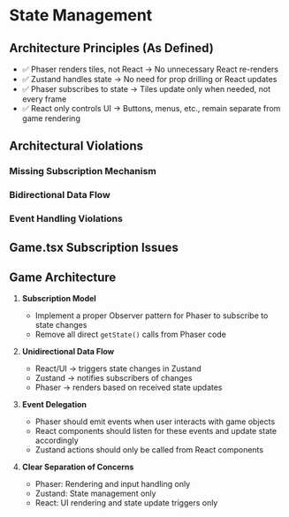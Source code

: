 # State Management

## Architecture Principles (As Defined)
- ✅ Phaser renders tiles, not React → No unnecessary React re-renders
- ✅ Zustand handles state → No need for prop drilling or React updates
- ✅ Phaser subscribes to state → Tiles update only when needed, not every frame
- ✅ React only controls UI → Buttons, menus, etc., remain separate from game rendering


## Architectural Violations
### Missing Subscription Mechanism
### Bidirectional Data Flow
### Event Handling Violations

## Game.tsx Subscription Issues

## Game Architecture

1. **Subscription Model**
   - Implement a proper Observer pattern for Phaser to subscribe to state changes
   - Remove all direct `getState()` calls from Phaser code

2. **Unidirectional Data Flow**
   - React/UI → triggers state changes in Zustand
   - Zustand → notifies subscribers of changes 
   - Phaser → renders based on received state updates

3. **Event Delegation**
   - Phaser should emit events when user interacts with game objects
   - React components should listen for these events and update state accordingly
   - Zustand actions should only be called from React components

4. **Clear Separation of Concerns**
   - Phaser: Rendering and input handling only
   - Zustand: State management only
   - React: UI rendering and state update triggers only 